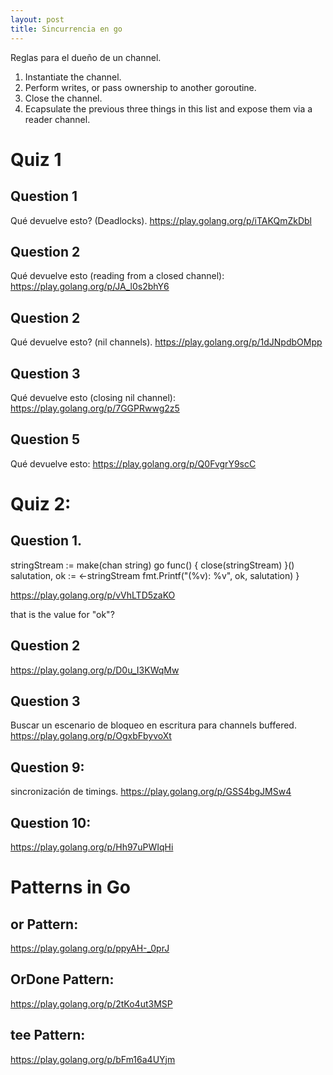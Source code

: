 ```yaml
---
layout: post
title: Sincurrencia en go
---
```


Reglas para el dueño de un channel. 

1. Instantiate the channel.
2. Perform writes, or pass ownership to another goroutine.
3. Close the channel.
4. Ecapsulate the previous three things in this list and expose them via a reader channel.


# Quiz 1
## Question 1
Qué devuelve esto? (Deadlocks).
https://play.golang.org/p/iTAKQmZkDbl

## Question 2
Qué devuelve esto (reading from a closed channel):
https://play.golang.org/p/JA_l0s2bhY6

## Question 2
Qué devuelve esto? (nil channels).
https://play.golang.org/p/1dJNpdbOMpp

## Question 3
Qué devuelve esto (closing nil channel):
https://play.golang.org/p/7GGPRwwg2z5


## Question 5
Qué devuelve esto:
https://play.golang.org/p/Q0FvgrY9scC


# Quiz 2:
## Question 1.

stringStream := make(chan string) go func() {
        close(stringStream)
    }()
    salutation, ok := <-stringStream
    fmt.Printf("(%v): %v", ok, salutation)
}



https://play.golang.org/p/vVhLTD5zaKO

that is the value for "ok"?




## Question 2
https://play.golang.org/p/D0u_I3KWqMw

## Question 3
Buscar un escenario de bloqueo en escritura para channels buffered.
https://play.golang.org/p/OgxbFbyvoXt




## Question 9:
sincronización de timings.
https://play.golang.org/p/GSS4bgJMSw4

## Question 10:
https://play.golang.org/p/Hh97uPWIqHi

# Patterns in Go
## or Pattern:
https://play.golang.org/p/ppyAH-_0prJ

## OrDone Pattern:
https://play.golang.org/p/2tKo4ut3MSP

## tee Pattern:
https://play.golang.org/p/bFm16a4UYjm



